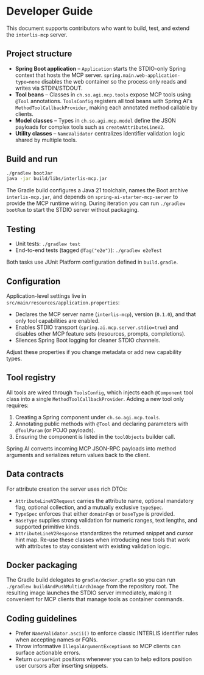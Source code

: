 # Developer Guide

This document supports contributors who want to build, test, and extend the `interlis-mcp` server.

## Project structure
- **Spring Boot application** – `Application` starts the STDIO-only Spring context that hosts the MCP server. `spring.main.web-application-type=none` disables the web container so the process only reads and writes via STDIN/STDOUT.
- **Tool beans** – Classes in `ch.so.agi.mcp.tools` expose MCP tools using `@Tool` annotations. `ToolsConfig` registers all tool beans with Spring AI's `MethodToolCallbackProvider`, making each annotated method callable by clients.
- **Model classes** – Types in `ch.so.agi.mcp.model` define the JSON payloads for complex tools such as `createAttributeLineV2`.
- **Utility classes** – `NameValidator` centralizes identifier validation logic shared by multiple tools.

## Build and run
```bash
./gradlew bootJar
java -jar build/libs/interlis-mcp.jar
```
The Gradle build configures a Java 21 toolchain, names the Boot archive `interlis-mcp.jar`, and depends on `spring-ai-starter-mcp-server` to provide the MCP runtime wiring. During iteration you can run `./gradlew bootRun` to start the STDIO server without packaging.

## Testing
- Unit tests: `./gradlew test`
- End-to-end tests (tagged `@Tag("e2e")`): `./gradlew e2eTest`

Both tasks use JUnit Platform configuration defined in `build.gradle`.

## Configuration
Application-level settings live in `src/main/resources/application.properties`:
- Declares the MCP server name (`interlis-mcp`), version (`0.1.0`), and that only tool capabilities are enabled.
- Enables STDIO transport (`spring.ai.mcp.server.stdio=true`) and disables other MCP feature sets (resources, prompts, completions).
- Silences Spring Boot logging for cleaner STDIO channels.

Adjust these properties if you change metadata or add new capability types.

## Tool registry
All tools are wired through `ToolsConfig`, which injects each `@Component` tool class into a single `MethodToolCallbackProvider`. Adding a new tool only requires:
1. Creating a Spring component under `ch.so.agi.mcp.tools`.
2. Annotating public methods with `@Tool` and declaring parameters with `@ToolParam` (or POJO payloads).
3. Ensuring the component is listed in the `toolObjects` builder call.

Spring AI converts incoming MCP JSON-RPC payloads into method arguments and serializes return values back to the client.

## Data contracts
For attribute creation the server uses rich DTOs:
- `AttributeLineV2Request` carries the attribute name, optional mandatory flag, optional collection, and a mutually exclusive `typeSpec`.
- `TypeSpec` enforces that either `domainFqn` or `baseType` is provided.
- `BaseType` supplies strong validation for numeric ranges, text lengths, and supported primitive kinds.
- `AttributeLineV2Response` standardizes the returned snippet and cursor hint map.
Re-use these classes when introducing new tools that work with attributes to stay consistent with existing validation logic.

## Docker packaging
The Gradle build delegates to `gradle/docker.gradle` so you can run `./gradlew buildAndPushMultiArchImage` from the repository root. The resulting image launches the STDIO server immediately, making it convenient for MCP clients that manage tools as container commands.

## Coding guidelines
- Prefer `NameValidator.ascii()` to enforce classic INTERLIS identifier rules when accepting names or FQNs.
- Throw informative `IllegalArgumentException`s so MCP clients can surface actionable errors.
- Return `cursorHint` positions whenever you can to help editors position user cursors after inserting snippets.
